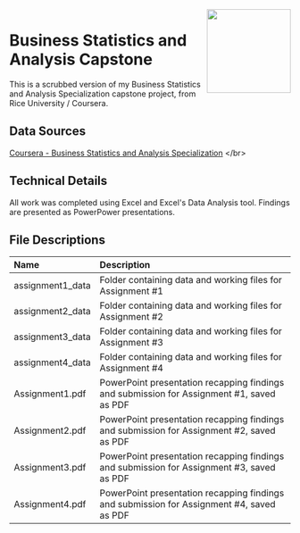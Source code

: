 <img align="right" height="150" src="https://user-images.githubusercontent.com/107127279/233161463-b4e5627d-1258-4050-80d2-d83a2abd50e7.png">

# Business Statistics and Analysis Capstone
This is a scrubbed version of my Business Statistics and Analysis Specialization capstone project, from Rice University / Coursera.
</br> 

## Data Sources
[Coursera - Business Statistics and Analysis Specialization]([https://www.coursera.org/learn/ibm-data-analyst-capstone-project](https://www.coursera.org/specializations/business-statistics-analysis))
</br> 

## Technical Details
All work was completed using Excel and Excel's Data Analysis tool. Findings are presented as PowerPower presentations.</br> 


## File Descriptions

| Name                                       | Description                                                                                  |
| :----------------------------------------- | :------------------------------------------------------------------------------------------- |
| assignment1_data                           | Folder containing data and working files for Assignment #1                                   |
| assignment2_data                           | Folder containing data and working files for Assignment #2                                   |
| assignment3_data                           | Folder containing data and working files for Assignment #3                                   |
| assignment4_data                           | Folder containing data and working files for Assignment #4                                   |
| Assignment1.pdf                            | PowerPoint presentation recapping findings and submission for Assignment #1, saved as PDF    |
| Assignment2.pdf                            | PowerPoint presentation recapping findings and submission for Assignment #2, saved as PDF    |
| Assignment3.pdf                            | PowerPoint presentation recapping findings and submission for Assignment #3, saved as PDF    |
| Assignment4.pdf                            | PowerPoint presentation recapping findings and submission for Assignment #4, saved as PDF    |


</br>

